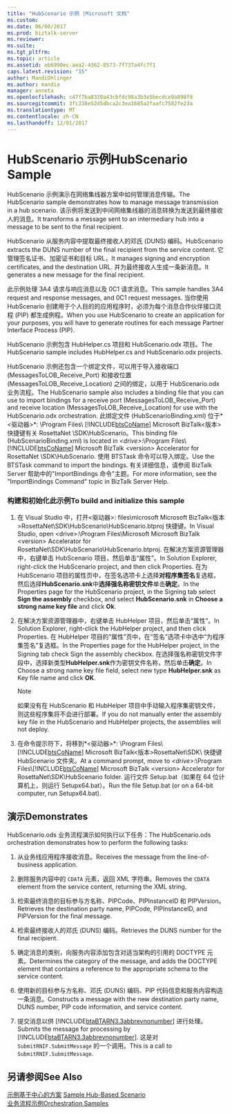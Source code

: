 ```yaml
---
title: "HubScenario 示例 |Microsoft 文档"
ms.custom: 
ms.date: 06/08/2017
ms.prod: biztalk-server
ms.reviewer: 
ms.suite: 
ms.tgt_pltfrm: 
ms.topic: article
ms.assetid: eb6990ec-aea2-4362-8573-7f737a4fc7f1
caps.latest.revision: "15"
author: MandiOhlinger
ms.author: mandia
manager: anneta
ms.openlocfilehash: c47f7ba8320a43cbfdc98a3b3e5becdce9a898f9
ms.sourcegitcommit: 3fc338e52d5dbca2c3ea1685a2faafc7582fe23a
ms.translationtype: MT
ms.contentlocale: zh-CN
ms.lasthandoff: 12/01/2017
---
```

# <a name="hubscenario-sample"></a><span data-ttu-id="191b4-102">HubScenario 示例</span><span class="sxs-lookup"><span data-stu-id="191b4-102">HubScenario Sample</span></span>
<span data-ttu-id="191b4-103">HubScenario 示例演示在网络集线器方案中如何管理消息传输。</span><span class="sxs-lookup"><span data-stu-id="191b4-103">The HubScenario sample demonstrates how to manage message transmission in a hub scenario.</span></span> <span data-ttu-id="191b4-104">该示例将发送到中间网络集线器的消息转换为发送到最终接收人的消息。</span><span class="sxs-lookup"><span data-stu-id="191b4-104">It transforms a message sent to an intermediary hub into a message to be sent to the final recipient.</span></span>  
  
 <span data-ttu-id="191b4-105">HubScenario 从服务内容中提取最终接收人的邓氏 (DUNS) 编码。</span><span class="sxs-lookup"><span data-stu-id="191b4-105">HubScenario extracts the DUNS number of the final recipient from the service content.</span></span> <span data-ttu-id="191b4-106">它管理签名证书、加密证书和目标 URL，</span><span class="sxs-lookup"><span data-stu-id="191b4-106">It manages signing and encryption certificates, and the destination URL.</span></span> <span data-ttu-id="191b4-107">并为最终接收人生成一条新消息。</span><span class="sxs-lookup"><span data-stu-id="191b4-107">It generates a new message for the final recipient.</span></span>  
  
 <span data-ttu-id="191b4-108">此示例处理 3A4 请求与响应消息以及 0C1 请求消息。</span><span class="sxs-lookup"><span data-stu-id="191b4-108">This sample handles 3A4 request and response messages, and 0C1 request messages.</span></span> <span data-ttu-id="191b4-109">当你使用 HubScenario 创建用于个人目的的应用程序时，必须为每个消息合作伙伴接口流程 (PIP) 都生成例程。</span><span class="sxs-lookup"><span data-stu-id="191b4-109">When you use HubScenario to create an application for your purposes, you will have to generate routines for each message Partner Interface Process (PIP).</span></span>  
  
 <span data-ttu-id="191b4-110">HubScenario 示例包含 HubHelper.cs 项目和 HubScenario.odx 项目。</span><span class="sxs-lookup"><span data-stu-id="191b4-110">The HubScenario sample includes HubHelper.cs and HubScenario.odx projects.</span></span>  
  
 <span data-ttu-id="191b4-111">HubScenario 示例还包含一个绑定文件，可以用于导入接收端口 (MessagesToLOB_Receive_Port) 和接收位置 (MessagesToLOB_Receive_Location) 之间的绑定，以用于 HubScenario.odx 业务流程。</span><span class="sxs-lookup"><span data-stu-id="191b4-111">The HubScenario sample also includes a binding file that you can use to import bindings for a receive port (MessagesToLOB_Receive_Port) and receive location (MessagesToLOB_Receive_Location) for use with the HubScenario.odx orchestration.</span></span> <span data-ttu-id="191b4-112">此绑定文件 (HubScenarioBinding.xml) 位于*\<驱动器\>*: \Program Files\\ [!INCLUDE[btsCoName](../../includes/btsconame-md.md)] Microsoft BizTalk\<版本\>快捷键有关 RosettaNet \SDK\HubScenario。</span><span class="sxs-lookup"><span data-stu-id="191b4-112">This binding file (HubScenarioBinding.xml) is located in *\<drive\>*:\Program Files\\[!INCLUDE[btsCoName](../../includes/btsconame-md.md)] Microsoft BizTalk \<version\> Accelerator for RosettaNet \SDK\HubScenario.</span></span> <span data-ttu-id="191b4-113">使用 BTSTask 命令可以导入绑定。</span><span class="sxs-lookup"><span data-stu-id="191b4-113">Use the BTSTask command to import the bindings.</span></span> <span data-ttu-id="191b4-114">有关详细信息，请参阅 BizTalk Server 帮助中的"ImportBindings 命令"主题。</span><span class="sxs-lookup"><span data-stu-id="191b4-114">For more information, see the "ImportBindings Command" topic in BizTalk Server Help.</span></span>  
  
### <a name="to-build-and-initialize-this-sample"></a><span data-ttu-id="191b4-115">构建和初始化此示例</span><span class="sxs-lookup"><span data-stu-id="191b4-115">To build and initialize this sample</span></span>  
  
1.  <span data-ttu-id="191b4-116">在 Visual Studio 中，打开\<驱动器\>: files\microsoft Microsoft BizTalk\<版本\>RosettaNet\SDK\HubScenario\HubScenario.btproj 快捷键。</span><span class="sxs-lookup"><span data-stu-id="191b4-116">In Visual Studio, open \<drive\>:\Program Files\Microsoft Microsoft BizTalk \<version\> Accelerator for RosettaNet\SDK\HubScenario\HubScenario.btproj.</span></span> <span data-ttu-id="191b4-117">在解决方案资源管理器中，右键单击 HubScenario 项目，然后单击“属性”。</span><span class="sxs-lookup"><span data-stu-id="191b4-117">In Solution Explorer, right-click the HubScenario project, and then click Properties.</span></span> <span data-ttu-id="191b4-118">在为 HubScenario 项目的属性页中，在签名选项卡上选择**对程序集签名**复选框，然后选择**HubScenario.snk**中**选择强名称密钥文件**单击**确定**。</span><span class="sxs-lookup"><span data-stu-id="191b4-118">In the Properties page for the HubScenario project, in the Signing tab select **Sign the assembly** checkbox, and select **HubScenario.snk** in **Choose a strong name key file** and click **Ok**.</span></span>  
  
2.  <span data-ttu-id="191b4-119">在解决方案资源管理器中，右键单击 HubHelper 项目，然后单击“属性”。</span><span class="sxs-lookup"><span data-stu-id="191b4-119">In Solution Explorer, right-click the HubHelper project, and then click Properties.</span></span> <span data-ttu-id="191b4-120">在 HubHelper 项目的“属性”页中，在“签名”选项卡中选中“为程序集签名”复选框。</span><span class="sxs-lookup"><span data-stu-id="191b4-120">In the Properties page for the HubHelper project, in the Signing tab check Sign the assembly checkbox.</span></span> <span data-ttu-id="191b4-121">在选择强名称密钥文件字段中，选择新类型**HubHelper.snk**作为密钥文件名称，然后单击**确定**。</span><span class="sxs-lookup"><span data-stu-id="191b4-121">In Choose a strong name key file field, select new type **HubHelper.snk** as Key file name and click **OK**.</span></span>  
  
    > [!NOTE]
    >  <span data-ttu-id="191b4-122">如果没有在 HubScenario 和 HubHelper 项目中手动输入程序集密钥文件，则这些程序集将不会进行部署。</span><span class="sxs-lookup"><span data-stu-id="191b4-122">If you do not manually enter the assembly key file in the HubScenario and HubHelper projects, the assemblies will not deploy.</span></span>  
  
3.  <span data-ttu-id="191b4-123">在命令提示符下，将移到*\<驱动器\>*: \Program Files\\ [!INCLUDE[btsCoName](../../includes/btsconame-md.md)] Microsoft BizTalk\<版本\>RosettaNet\SDK\ 快捷键HubScenario 文件夹。</span><span class="sxs-lookup"><span data-stu-id="191b4-123">At a command prompt, move to *\<drive\>*:\Program Files\\[!INCLUDE[btsCoName](../../includes/btsconame-md.md)] Microsoft BizTalk \<version\> Accelerator for RosettaNet\SDK\HubScenario folder.</span></span> <span data-ttu-id="191b4-124">运行文件 Setup.bat（如果在 64 位计算机上，则运行 Setupx64.bat）。</span><span class="sxs-lookup"><span data-stu-id="191b4-124">Run the file Setup.bat (or on a 64-bit computer, run Setupx64.bat).</span></span>  
  
## <a name="demonstrates"></a><span data-ttu-id="191b4-125">演示</span><span class="sxs-lookup"><span data-stu-id="191b4-125">Demonstrates</span></span>  
 <span data-ttu-id="191b4-126">HubScenario.ods 业务流程演示如何执行以下任务：</span><span class="sxs-lookup"><span data-stu-id="191b4-126">The HubScenario.ods orchestration demonstrates how to perform the following tasks:</span></span>  
  
1.  <span data-ttu-id="191b4-127">从业务线应用程序接收消息。</span><span class="sxs-lookup"><span data-stu-id="191b4-127">Receives the message from the line-of-business application.</span></span>  
  
2.  <span data-ttu-id="191b4-128">删除服务内容中的 `CDATA` 元素，返回 XML 字符串。</span><span class="sxs-lookup"><span data-stu-id="191b4-128">Removes the `CDATA` element from the service content, returning the XML string.</span></span>  
  
3.  <span data-ttu-id="191b4-129">检索最终消息的目标参与方名称、PIPCode、PIPInstanceID 和 PIPVersion。</span><span class="sxs-lookup"><span data-stu-id="191b4-129">Retrieves the destination party name, PIPCode, PIPInstanceID, and PIPVersion for the final message.</span></span>  
  
4.  <span data-ttu-id="191b4-130">检索最终接收人的邓氏 (DUNS) 编码。</span><span class="sxs-lookup"><span data-stu-id="191b4-130">Retrieves the DUNS number for the final recipient.</span></span>  
  
5.  <span data-ttu-id="191b4-131">确定消息的类别，向服务内容添加包含对适当架构的引用的 DOCTYPE 元素。</span><span class="sxs-lookup"><span data-stu-id="191b4-131">Determines the category of the message, and adds the DOCTYPE element that contains a reference to the appropriate schema to the service content.</span></span>  
  
6.  <span data-ttu-id="191b4-132">使用新的目标参与方名称、邓氏 (DUNS) 编码、PIP 代码信息和服务内容构造一条消息。</span><span class="sxs-lookup"><span data-stu-id="191b4-132">Constructs a message with the new destination party name, DUNS number, PIP code information, and service content.</span></span>  
  
7.  <span data-ttu-id="191b4-133">提交消息以供 [!INCLUDE[btaBTARN3.3abbrevnonumber](../../includes/btabtarn3-3abbrevnonumber-md.md)] 进行处理。</span><span class="sxs-lookup"><span data-stu-id="191b4-133">Submits the message for processing by [!INCLUDE[btaBTARN3.3abbrevnonumber](../../includes/btabtarn3-3abbrevnonumber-md.md)].</span></span> <span data-ttu-id="191b4-134">这是对 `SubmitRNIF.SubmitMessage` 的一个调用。</span><span class="sxs-lookup"><span data-stu-id="191b4-134">This is a call to `SubmitRNIF.SubmitMessage`.</span></span>  
  
## <a name="see-also"></a><span data-ttu-id="191b4-135">另请参阅</span><span class="sxs-lookup"><span data-stu-id="191b4-135">See Also</span></span>  
 <span data-ttu-id="191b4-136">[示例基于中心的方案](../../adapters-and-accelerators/accelerator-rosettanet/sample-hub-based-scenario.md) </span><span class="sxs-lookup"><span data-stu-id="191b4-136">[Sample Hub-Based Scenario](../../adapters-and-accelerators/accelerator-rosettanet/sample-hub-based-scenario.md) </span></span>  
 [<span data-ttu-id="191b4-137">业务流程示例</span><span class="sxs-lookup"><span data-stu-id="191b4-137">Orchestration Samples</span></span>](../../adapters-and-accelerators/accelerator-rosettanet/orchestration-samples.md)
